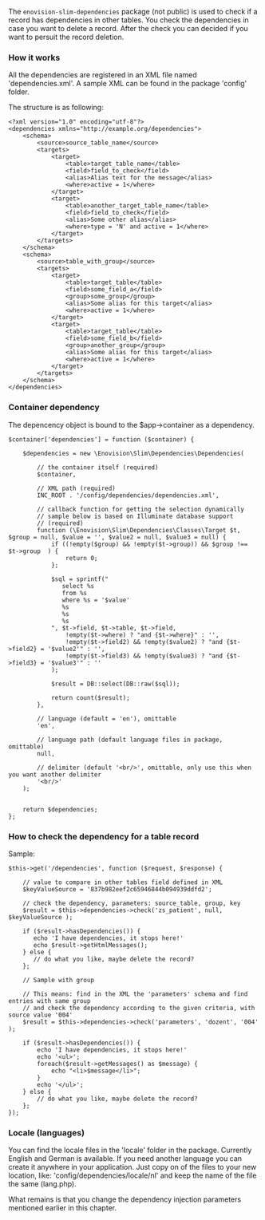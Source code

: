 The `enovision-slim-dependencies` package (not public) is used to check if a record has dependencies in other tables. You check the dependencies in case you want to delete a record.
After the check you can decided if you want to persuit the record deletion.

### How it works
All the dependencies are registered in an XML file named 'dependencies.xml'. A sample XML can be found in the package 'config' folder.

The structure is as following:
```
<?xml version="1.0" encoding="utf-8"?>
<dependencies xmlns="http://example.org/dependencies">
    <schema>
        <source>source_table_name</source>
        <targets>
            <target>
                <table>target_table_name</table>
                <field>field_to_check</field>
                <alias>Alias text for the message</alias>
                <where>active = 1</where>
            </target>
            <target>
                <table>another_target_table_name</table>
                <field>field_to_check</field>
                <alias>Some other alias</alias>
                <where>type = 'N' and active = 1</where>
            </target>
        </targets>
    </schema>
    <schema>
        <source>table_with_group</source>
        <targets>
            <target>
                <table>target_table</table>
                <field>some_field_a</field>
                <group>some_group</group>
                <alias>Some alias for this target</alias>
                <where>active = 1</where>
            </target>
            <target>
                <table>target_table</table>
                <field>some_field_b</field>
                <group>another_group</group>
                <alias>Some alias for this target</alias>
                <where>active = 1</where>
            </target>
        </targets>
    </schema>
</dependencies>
```
### Container dependency

The depencency object is bound to the $app->container as a dependency.

```
$container['dependencies'] = function ($container) {

    $dependencies = new \Enovision\Slim\Dependencies\Dependencies(
        
        // the container itself (required)
        $container,
        
        // XML path (required)
        INC_ROOT . '/config/dependencies/dependencies.xml',
        
        // callback function for getting the selection dynamically
        // sample below is based on Illuminate database support
        // (required)
        function (\Enovision\Slim\Dependencies\Classes\Target $t, $group = null, $value = '', $value2 = null, $value3 = null) {
            if ((!empty($group) && !empty($t->group)) && $group !== $t->group  ) {
                return 0;
            };

            $sql = sprintf("
               select %s
               from %s
               where %s = '$value'
               %s
               %s
               %s
            ", $t->field, $t->table, $t->field,
                !empty($t->where) ? "and {$t->where}" : '',
                !empty($t->field2) && !empty($value2) ? "and {$t->field2} = '$value2'" : '',
                !empty($t->field3) && !empty($value3) ? "and {$t->field3} = '$value3'" : ''
            );

            $result = DB::select(DB::raw($sql));

            return count($result);
        },
        
        // language (default = 'en'), omittable
        'en',
        
        // language path (default language files in package, omittable)
        null,
        
        // delimiter (default '<br/>', omittable, only use this when you want another delimiter
        '<br/>'
    );


    return $dependencies;
};
```

### How to check the dependency for a table record

Sample:
```
$this->get('/dependencies', function ($request, $response) {

    // value to compare in other tables field defined in XML
    $keyValueSource = '837b982eef2c65946844b094939ddfd2';
        
    // check the dependency, parameters: source_table, group, key
    $result = $this->dependencies->check('zs_patient', null, $keyValueSource );

    if ($result->hasDependencies()) {
       echo 'I have dependencies, it stops here!'
       echo $result->getHtmlMessages();
    } else {
       // do what you like, maybe delete the record?
    };

    // Sample with group

	// This means: find in the XML the 'parameters' schema and find entries with same group
    // and check the dependency according to the given criteria, with source value '004'
    $result = $this->dependencies->check('parameters', 'dozent', '004' );

    if ($result->hasDependencies()) {
     	echo 'I have dependencies, it stops here!'
        echo '<ul>';
        foreach($result->getMessages() as $message) {
         	echo "<li>$message</li>";
        }
        echo '</ul>';
    } else {
       	// do what you like, maybe delete the record?
    };
});
```

### Locale (languages)

You can find the locale files in the 'locale' folder in the package. Currently English and German is available. If you need another language
you can create it anywhere in your application. Just copy on of the files to your new location, like: 'config/dependencies/locale/nl' and keep the name
of the file the same (lang.php).

What remains is that you change the dependency injection parameters mentioned earlier in this chapter.
